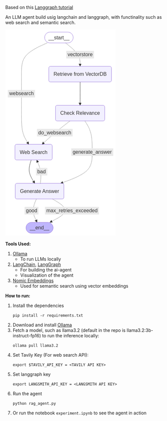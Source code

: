 Based on this [Langgraph tutorial](https://langchain-ai.github.io/langgraph/tutorials/rag/langgraph_adaptive_rag_local/#components)

An LLM agent build usig langchain and langgraph, with functinality such as web search and semantic search.

![RAG Agent](images/langgraph_agent.png)

**Tools Used:**
1. [Ollama](https://ollama.com/download)
    - To run LLMs locally
2. [LangChain](https://python.langchain.com/docs/introduction/), [LangGraph](https://langchain-ai.github.io/langgraph/)
    - For building the ai-agent
    - Visualization of the agent
3. [Nomic Embeddings](https://www.nomic.ai/blog/posts/nomic-embed-text-v1)
    - Used for semantic search using vector embeddings 

**How to run:**
1. Install the dependencies
    ```shell
    pip install -r requirements.txt
    ```
2. Download and install [Ollama](https://ollama.com/download)
3. Fetch a model, such as llama3.2 (default in the repo is llama3.2:3b-instruct-fp16) to run the inference locally:
    ```shell
    ollama pull llama3.2
    ```
4. Set Tavily Key (For web search API):
    ```shell
    export $TAVILY_API_KEY = <TAVILY API KEY>
    ```
5. Set langgraph key
    ```shell
    export LANGSMITH_API_KEY = <LANGSMITH API KEY>
    ```
6. Run the agent
    ```shell
    python rag_agent.py
    ```
7. Or run the notebook ```experiment.ipynb``` to see the agent in action

